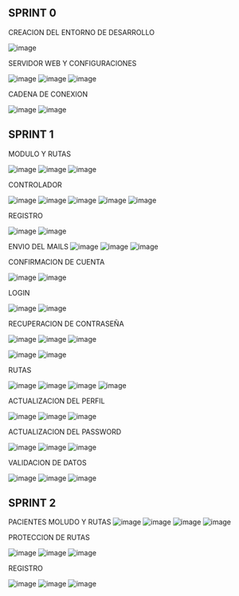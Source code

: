 ## SPRINT 0

CREACION DEL ENTORNO DE DESARROLLO

![image](https://github.com/Cristiann-Paredes/Veterinari/assets/117744113/1e72938f-57ea-47e6-83f7-36699b5487fe)

SERVIDOR WEB Y CONFIGURACIONES 

![image](https://github.com/Cristiann-Paredes/Veterinari/assets/117744113/5a23c429-b133-4725-b773-03995e8a3e47)
![image](https://github.com/Cristiann-Paredes/Veterinari/assets/117744113/b56772f4-6f02-4a50-b1b5-2b615d85f9a8)
![image](https://github.com/Cristiann-Paredes/Veterinari/assets/117744113/558b11bd-86db-48c2-81c9-2dc43587a6ee)

CADENA DE CONEXION 

![image](https://github.com/Cristiann-Paredes/Veterinari/assets/117744113/e151dc42-f63a-4827-b220-2b95a1090ef4)
![image](https://github.com/Cristiann-Paredes/Veterinari/assets/117744113/20485b99-a1d9-4010-a0e5-37251bc887fa)

## SPRINT 1

MODULO Y RUTAS

![image](https://github.com/Cristiann-Paredes/Veterinari/assets/117744113/dd656d0f-2d44-46ea-8793-13f3ee2e055d)
![image](https://github.com/Cristiann-Paredes/Veterinari/assets/117744113/0c29a0a5-304c-4607-877f-4f88db8a256c)
![image](https://github.com/Cristiann-Paredes/Veterinari/assets/117744113/44f2f8b9-4986-446f-a3d3-aca9037a7b6c)

CONTROLADOR

![image](https://github.com/Cristiann-Paredes/Veterinari/assets/117744113/6f53845c-ec01-4df6-a759-92d9c1635285)
![image](https://github.com/Cristiann-Paredes/Veterinari/assets/117744113/94fa12e3-7343-4f6f-a9a4-4e1f796c179d)
![image](https://github.com/Cristiann-Paredes/Veterinari/assets/117744113/00795ffc-b3b5-496a-9b7b-c1481173518e)
![image](https://github.com/Cristiann-Paredes/Veterinari/assets/117744113/6d9dee75-4d3b-4f47-8ae6-c69e9a25f805)
![image](https://github.com/Cristiann-Paredes/Veterinari/assets/117744113/f3900879-299b-4b3d-816c-b714958fd4ad)

REGISTRO 

![image](https://github.com/Cristiann-Paredes/Veterinari/assets/117744113/0dd0a4d1-6f5a-4dff-8c3d-e2f7fc2a4be6)
![image](https://github.com/Cristiann-Paredes/Veterinari/assets/117744113/0f9084ae-2f37-4315-b39f-a24c8c9f989b)

ENVIO DEL MAILS
![image](https://github.com/Cristiann-Paredes/Veterinari/assets/117744113/656a3caf-a157-46fe-82ae-ba61992014ba)
![image](https://github.com/Cristiann-Paredes/Veterinari/assets/117744113/318fcdc7-8d3d-46c0-857e-d772a2020bcd)
![image](https://github.com/Cristiann-Paredes/Veterinari/assets/117744113/eddd604f-fa9c-4644-9024-9f7fa8dffcb0)

CONFIRMACION DE CUENTA 

![image](https://github.com/Cristiann-Paredes/Veterinari/assets/117744113/61fd59d2-9cfb-44a3-844c-c1573ab6e9ee)
![image](https://github.com/Cristiann-Paredes/Veterinari/assets/117744113/19a79a54-95a6-4a62-9795-0809e94cab05)

LOGIN

![image](https://github.com/Cristiann-Paredes/Veterinari/assets/117744113/a9d612f4-b160-4f6d-a4da-3f5dbb739331)
![image](https://github.com/Cristiann-Paredes/Veterinari/assets/117744113/416566cc-0979-4d72-bcd7-158a9e2114d4)

RECUPERACION DE CONTRASEÑA

![image](https://github.com/Cristiann-Paredes/Veterinari/assets/117744113/62ce9b98-10a4-4a79-82c6-e373d0348c9d)
![image](https://github.com/Cristiann-Paredes/Veterinari/assets/117744113/2a15de07-6e75-4aeb-bb79-b420020163af)
![image](https://github.com/Cristiann-Paredes/Veterinari/assets/117744113/fb8703f4-3cc3-4c0d-aaa5-dc5b68ebe7c8)

![image](https://github.com/Cristiann-Paredes/Veterinari/assets/117744113/729eea5b-a414-4a4f-878c-f6bf976d6f36)
![image](https://github.com/Cristiann-Paredes/Veterinari/assets/117744113/2d1cbe79-d525-422c-8085-73349dcc9efe)

RUTAS

![image](https://github.com/Cristiann-Paredes/Veterinari/assets/117744113/eae36cfc-6dd7-416e-b8aa-2bf601f2d831)
![image](https://github.com/Cristiann-Paredes/Veterinari/assets/117744113/f95bc9a6-ff74-4778-a500-fcab133c63de)
![image](https://github.com/Cristiann-Paredes/Veterinari/assets/117744113/625195ca-4c89-456c-82b9-84478df315e8)
![image](https://github.com/Cristiann-Paredes/Veterinari/assets/117744113/b92095bb-fa23-4a4f-bcc9-990415f68a37)

ACTUALIZACION DEL PERFIL 

![image](https://github.com/Cristiann-Paredes/Veterinari/assets/117744113/7c100a15-02ed-4b7a-bcb3-e22a275521a1)
![image](https://github.com/Cristiann-Paredes/Veterinari/assets/117744113/48555f7e-4f8c-4cf7-9bfe-8b83af370735)
![image](https://github.com/Cristiann-Paredes/Veterinari/assets/117744113/3a129285-b3e6-4c69-926a-d1a175717095)

ACTUALIZACION DEL PASSWORD

![image](https://github.com/Cristiann-Paredes/Veterinari/assets/117744113/8d49be42-7288-410a-b426-1127e7fdc721)
![image](https://github.com/Cristiann-Paredes/Veterinari/assets/117744113/a6ad0d45-9c0e-47b8-bf62-4463754daedc)
![image](https://github.com/Cristiann-Paredes/Veterinari/assets/117744113/a8d1ba47-9401-4e59-b41c-cb1f220877c7)

VALIDACION DE DATOS

![image](https://github.com/Cristiann-Paredes/Veterinari/assets/117744113/03cc2c30-aa62-477a-a4d8-6cfdf07922c0)
![image](https://github.com/Cristiann-Paredes/Veterinari/assets/117744113/aa52e96b-ed35-4529-b550-c6e37efa80e4)
![image](https://github.com/Cristiann-Paredes/Veterinari/assets/117744113/316da5a5-129a-45bd-9d59-55fac88a08eb)

## SPRINT 2

PACIENTES MOLUDO Y RUTAS
![image](https://github.com/Cristiann-Paredes/Veterinari/assets/117744113/99fc040b-7aec-425e-89af-3ac45650f26f)
![image](https://github.com/Cristiann-Paredes/Veterinari/assets/117744113/6ec1d81b-5c87-4199-8a04-300716ec3b0f)
![image](https://github.com/Cristiann-Paredes/Veterinari/assets/117744113/6b567d02-c972-40b9-8f5f-a0ff847751cb)
![image](https://github.com/Cristiann-Paredes/Veterinari/assets/117744113/116ab45f-2830-409b-a748-a17118552fbc)

PROTECCION DE RUTAS 

![image](https://github.com/Cristiann-Paredes/Veterinari/assets/117744113/d8d604d6-0680-498f-bb88-82e52ce5119e)
![image](https://github.com/Cristiann-Paredes/Veterinari/assets/117744113/91acff98-2979-4afe-948c-8431e7238ac1)
![image](https://github.com/Cristiann-Paredes/Veterinari/assets/117744113/4b99c331-6f02-41eb-97e6-9023578f4b43)

REGISTRO

![image](https://github.com/Cristiann-Paredes/Veterinari/assets/117744113/8aae511c-9543-4a70-8543-ce6ff134c2ac)
![image](https://github.com/Cristiann-Paredes/Veterinari/assets/117744113/35f6a983-b33b-435b-b69d-ac1b6cb16b76)
![image](https://github.com/Cristiann-Paredes/Veterinari/assets/117744113/1e16623c-74ae-4095-af52-c296772cc580)





